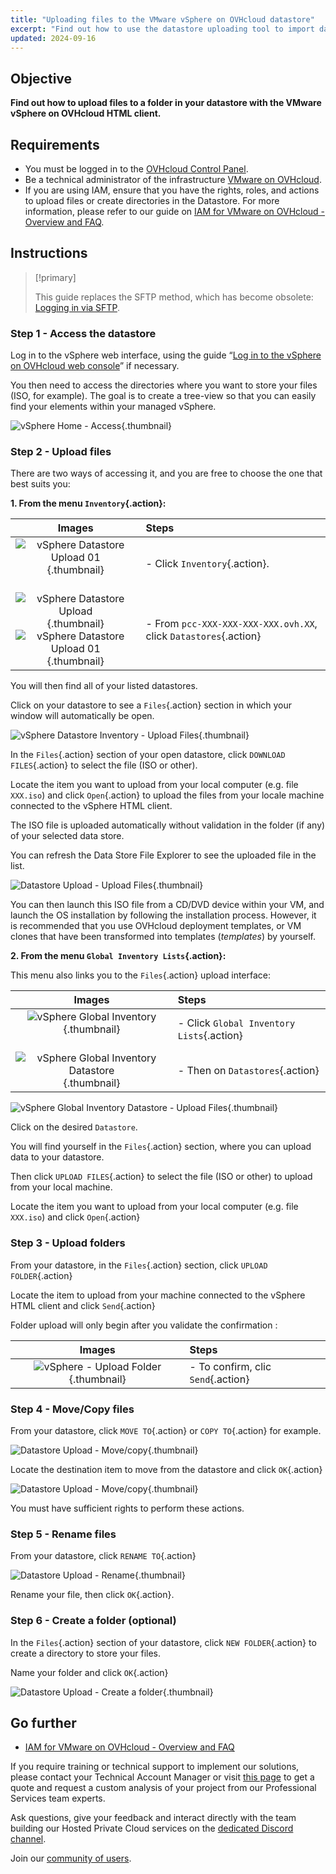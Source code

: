 ```yaml
---
title: "Uploading files to the VMware vSphere on OVHcloud datastore"
excerpt: "Find out how to use the datastore uploading tool to import data into your managed VMware vSphere on OVHcloud environnement"
updated: 2024-09-16
---
```


## Objective

**Find out how to upload files to a folder in your datastore with the VMware vSphere on OVHcloud HTML client.**

## Requirements

- You must be logged in to the [OVHcloud Control Panel](/links/manager).
- Be a technical administrator of the infrastructure [VMware on OVHcloud](/links/hosted-private-cloud/vmware).
- If you are using IAM, ensure that you have the rights, roles, and actions to upload files or create directories in the Datastore. For more information, please refer to our guide on [IAM for VMware on OVHcloud - Overview and FAQ](/pages/hosted_private_cloud/hosted_private_cloud_powered_by_vmware/vmware_iam_getting_started).

## Instructions

> [!primary]
>
> This guide replaces the SFTP method, which has become obsolete: [Logging in via SFTP](/pages/hosted_private_cloud/hosted_private_cloud_powered_by_vmware/sftp_connection).
>

### Step 1 - Access the datastore

Log in to the vSphere web interface, using the guide “[Log in to the vSphere on OVHcloud web console](/pages/hosted_private_cloud/hosted_private_cloud_powered_by_vmware/vsphere_interface_connection)” if necessary.

You then need to access the directories where you want to store your files (ISO, for example). The goal is to create a tree-view so that you can easily find your elements within your managed vSphere.

![vSphere Home - Access](images/vsphere_home.png){.thumbnail}

### Step 2 - Upload files

There are two ways of accessing it, and you are free to choose the one that best suits you:

**1\. From the menu `Inventory`{.action}:**

|                                                               **Images**                                                               | **Steps**                                                            |
|:--------------------------------------------------------------------------------------------------------------------------------------:|:---------------------------------------------------------------------|
|                          ![vSphere Datastore Upload 01](images/datastore_inventory_2.png){.thumbnail}<br><br>                          | - Click `Inventory`{.action}.<br>                                    |
| ![vSphere Datastore Upload](images/datastore.png){.thumbnail} <br/> ![vSphere Datastore Upload 01](images/datastore_1.png){.thumbnail} | - From `pcc-XXX-XXX-XXX-XXX.ovh.XX`, click `Datastores`{.action}     |

You will then find all of your listed datastores.

Click on your datastore to see a `Files`{.action} section in which your window will automatically be open.

![vSphere Datastore Inventory - Upload Files](images/inventory_datastore.png){.thumbnail}

In the `Files`{.action} section of your open datastore, click `DOWNLOAD FILES`{.action} to select the file (ISO or other).

Locate the item you want to upload from your local computer (e.g. file `XXX.iso`) and click `Open`{.action} to upload the files from your locale machine connected to the vSphere HTML client.

The ISO file is uploaded automatically without validation in the folder (if any) of your selected data store.

You can refresh the Data Store File Explorer to see the uploaded file in the list.

![Datastore Upload - Upload Files](images/datastore_4.png){.thumbnail}

You can then launch this ISO file from a CD/DVD device within your VM, and launch the OS installation by following the installation process. However, it is recommended that you use OVHcloud deployment templates, or VM clones that have been transformed into templates (*templates*) by yourself.

**2\. From the menu `Global Inventory Lists`{.action}:**

This menu also links you to the `Files`{.action} upload interface:

|                                        **Images**                                         | **Steps**                                     |
|:-------------------------------------------------------------------------------------------:|:----------------------------------------------|
|         ![vSphere Global Inventory](images/global_inventory.png){.thumbnail}<br><br>      | - Click `Global Inventory Lists`{.action}<br> |
| ![vSphere Global Inventory Datastore](images/global_inventory_datastores.png){.thumbnail} | - Then on `Datastores`{.action}               |

![vSphere Global Inventory Datastore - Upload Files](images/global_inventory_datastores_2.png){.thumbnail}

Click on the desired `Datastore`.

You will find yourself in the `Files`{.action} section, where you can upload data to your datastore.

Then click `UPLOAD FILES`{.action} to select the file (ISO or other) to upload from your local machine.

Locate the item you want to upload from your local computer (e.g. file `XXX.iso`) and click `Open`{.action}

### Step 3 - Upload folders

From your datastore, in the `Files`{.action} section, click `UPLOAD FOLDER`{.action}

Locate the item to upload from your machine connected to the vSphere HTML client and click `Send`{.action}

Folder upload will only begin after you validate the confirmation :

|                                 **Images**                                 | **Steps**                          |
|:--------------------------------------------------------------------------:|:-----------------------------------|
| ![vSphere - Upload Folder](images/datastore_folder_upload.png){.thumbnail} | - To confirm, clic `Send`{.action} |

### Step 4 - Move/Copy files

From your datastore, click `MOVE TO`{.action} or `COPY TO`{.action} for example.

![Datastore Upload - Move/copy](images/datastore_4.png){.thumbnail}

Locate the destination item to move from the datastore and click `OK`{.action}

![Datastore Upload - Move/copy](images/datastore_move.png){.thumbnail}

You must have sufficient rights to perform these actions.

### Step 5 - Rename files

From your datastore, click `RENAME TO`{.action}

![Datastore Upload - Rename](images/datastore_upload_rename.png){.thumbnail}

Rename your file, then click `OK`{.action}.

### Step 6 - Create a folder (optional)

In the `Files`{.action} section of your datastore, click `NEW FOLDER`{.action} to create a directory to store your files.

Name your folder and click `OK`{.action}

![Datastore Upload - Create a folder](images/datastore_4.png){.thumbnail}

## Go further

- [IAM for VMware on OVHcloud - Overview and FAQ](/pages/hosted_private_cloud/hosted_private_cloud_powered_by_vmware/vmware_iam_getting_started)

If you require training or technical support to implement our solutions, please contact your Technical Account Manager or visit [this page](/links/professional-services) to get a quote and request a custom analysis of your project from our Professional Services team experts.

Ask questions, give your feedback and interact directly with the team building our Hosted Private Cloud services on the [dedicated Discord channel](https://discord.gg/ovhcloud).

Join our [community of users](/links/community).

